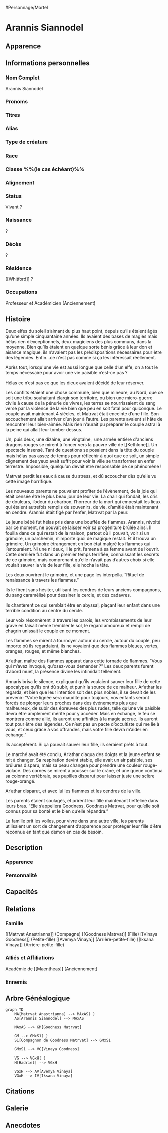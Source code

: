 #Personnage/Mortel 

# Arannis Siannodel

## Apparence

## Informations personnelles

### Nom Complet
Arannis Siannodel

### Pronoms
### Titres
### Alias
### Type de créature
### Race
### Classe %%(le cas échéant)%%
### Alignement

### Status
Vivant ?

### Naissance
?

### Décès
?

### Résidence
[[Whitford]] ?

### Occupations
Professeur et Académicien (Anciennement)

## Histoire

Deux elfes du soleil s’aimant du plus haut point, depuis qu’ils étaient âgés qu’une simple cinquantaine années. Ils avaient des bases de magies mais hélas rien d’exceptionnels, deux magiciens des plus communs, dans la moyenne. Bien qu’ils étaient en quelque sorte bénis grâce à leur don et aisance magique, ils n’avaient pas les prédispositions nécessaires pour être des légendes. Enfin…ce n’est pas comme si ça les intéressait réellement.

Après tout, lorsqu'une vie est aussi longue que celle d’un elfe, on a tout le temps nécessaire pour avoir une vie paisible n’est-ce pas ?

Hélas ce n’est pas ce que les dieux avaient décidé de leur réserver.  

Les conflits étaient une chose commune, bien que mineure, au Nord, que ce soit une tribu souhaitant élargir son territoire, ou bien une micro-guerre civile à cause de la pénurie de vivres, les terres se nourrissaient du sang versé par la violence de la vie bien que peu en soit fatal pour quiconque.
Le couple avait maintenant 4 siècles, et Matrvat était enceinte d’une fille. Son accouchement allait arriver d’un jour à l’autre. Les parents avaient si hâte de rencontrer leur bien-aimée.
Mais rien n’aurait pu préparer le couple astral à la peine qui allait leur tomber dessus.

Un, puis deux, une dizaine, une vingtaine,  une armée entière d'anciens dragons rouges se mirent à foncer vers la pauvre ville de [[Kethlone]]. Un spectacle insensé. Tant de questions se posaient dans la tête du couple mais hélas pas assez de temps pour réfléchir à quoi que ce soit, un simple clignement des yeux avait suffit pour voir la ville se transformer en enfer terrestre.
Impossible, quelqu’un devait être responsable de ce phénomène !

Matrvat perdit les eaux à cause du stress, et dû accoucher dès qu’elle vu cette image horrifique.

Les nouveaux parents ne pouvaient profiter de l’évènement, de la joie qui était censée être le plus beau jour de leur vie.
La chair qui fondait, les cris de douleurs, l’odeur du charbon, l’horreur de la mort qui empestait les lieux qui étaient autrefois remplis de souvenirs, de vie, d’amitié était maintenant en cendre.
Arannis était figé par l’enfer, Matrvat par la peur.

Le jeune bébé fut hélas pris dans une bouffée de flammes. Arannis, révolté par ce moment, ne pouvait se laisser voir sa progéniture brûlée ainsi. Il fouilla dans ce qui restait de la maison, partout où il pouvait, voir si un grimoire, un parchemin, n’importe quoi de magique restait.
Et il trouva un grimoire. Un grimoire étrangement en bon état malgré les flammes qui l’entouraient. Ni une ni deux, il le prit, l’amena à sa femme avant de l’ouvrir. Cette dernière fut dans un premier temps terrifiée, connaissant les secrets de ce grimoire, mais comprenant qu’elle n’avait pas d’autres choix si elle voulait sauver la vie de leur fille, elle hocha la tête.
 
Les deux ouvrirent le grimoire, et une page les interpella.
“Rituel de renaissance à travers les flammes.”

Ils le firent sans hésiter, utilisant les cendres de leurs anciens compagnons, du sang caramélisé pour dessiner le cercle, et des cadavres.

Ils chantèrent ce qui semblait être en abyssal, plaçant leur enfant dans une terrible condition au centre du cercle.

Leur voix résonnèrent  à travers les parois, les vrombissements de leur grave en faisait même trembler le sol, le regard amoureux et rempli de chagrin unissait le couple en ce moment.
 
Les flammes se mirent à tournoyer autour du cercle, autour du couple, peu importe où ils regardaient, ils ne voyaient que des flammes bleues, vertes, oranges, rouges, et même blanches.

Ar’athar, maître des flammes apparut dans cette tornade de flammes.
“Vous qui m’avez invoqué, qu’osez-vous demander ?”
Les deux parents furent d’abord muet, la présence divine les intimidait tellement.

 Annaris brisa le silence, expliquant qu’ils voulaient sauver leur fille de cette apocalypse qu’ils ont dû subir, et punir la source de ce malheur.
Ar’athar les regarda, et bien que leur intention soit des plus nobles, il se devait de les prévenir:
“Votre lignée sera maudite pour toujours, vos enfants seront forcés de plonger leurs proches dans des événements plus que malheureux, de subir des épreuves des plus rudes, telle qu’une vie paisible devra être amplement mérité pour y accéder.
Mais en échange, le feu se montrera comme allié, ils auront une affinités à la magie accrue.
Ils auront tout pour être des légendes.
Ce n’est pas un pacte d’occultiste qui me lie à vous, et ceux grâce à vos offrandes, mais votre fille devra m’aider en échange.”

Ils acceptèrent. Si ça pouvait sauver leur fille, ils seraient prêts à tout.

Le marché avait été conclu, Ar’athar claqua des doigts et la jeune enfant se mit à changer.
Sa respiration devint stable, elle avait un air paisible, ses brûlures disparu, mais sa peau changea pour prendre une couleur rouge-violacé.
Des cornes se mirent à pousser sur le crâne, et une queue continua sa colonne vertébrale, ses pupilles disparut pour laisser juste une sclère rouge-orangé.

Ar’athar disparut, et avec lui les flammes et les cendres de la ville.

Les parents étaient soulagés, et prirent leur fille maintenant tieffeline dans leurs bras.
“Elle s’appellera Goodness, Goodness Matrvat, pour qu’elle soit connus pour sa bonté et le bien qu’elle répandra.”

La famille prit les voiles, pour vivre dans une autre ville, les parents utilisaient un sort de changement d’apparence pour protéger leur fille d’être reconnue en tant que démon en cas de besoin.

## Description
### Apparence

### Personnalité

## Capacités

## Relations
### Famille
[[Matrvat Anastrianna]] (Compagne)
[[Goodness Matrvat]] (Fille)
[[Vinaya Goodness]] (Petite-fille)
[[Avemya Vinaya]] (Arrière-petite-fille)
[[Iksana Vinaya]] (Arrière-petite-fille)

### Alliés et Affiliations
Académie de [[Maentheas]] (Anciennement)

### Ennemis

## Arbre Généalogique
```mermaid
graph TD
    MA[Matrvat Anastrianna] --> MAxAS( )
    AS[Arannis Siannodel] --> MAxAS

    MAxAS --> GM[Goodness Matrvat]

	GM --> GMxS1( )
    S1[Compagnon de Goodness Matrvat] --> GMxS1
    
    GMxS1 --> VG[Vinaya Goodness]

	VG --> VGxH( )
    H[Hadriel] --> VGxH

	VGxH --> AV[Avemya Vinaya]
	VGxH --> IV[Iksana Vinaya]
```

## Citations

## Galerie

## Anecdotes